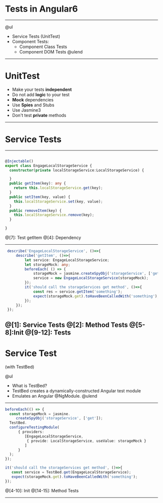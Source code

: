 # Tests in Angular6

---



@ul
  - Service Tests (UnitTest)
  - Component Tests:
    - Component Class Tests
    - Component DOM Tests
@ulend



---

# UnitTest

   - Make your tests **independent**
   - Do not add **logic** to your test
   - **Mock** dependencies
   - Use **Spies** and Stubs
   - Use Jasmine3
   - Don't test **private** methods


---

# Service Tests

---

```TypeScript

@Injectable()
export class EngageLocalStorageService {
  constructor(private localStorageService:LocalStorageService) {

  }
  public getItem(key): any {
    return this.localStorageService.get(key);
  }
  public setItem(key, value) {
    this.localStorageService.set(key, value);
  }
  public removeItem(key) {
    this.localStorageService.remove(key);
  }

}
```

@[7]: Test getItem
@[4]: Dependency

---

```TypeScript
 describe('EngageLocalStorageService', ()=>{
     describe('getItem', ()=>{
         let service: EngageLocalStorageService;
         let storageMock: any;
         beforeEach( () => {
             storageMock = jasmine.createSpyObj('storageService', ['get']);
             service = new EngageLocalStorageService(storageMock);
         });
         it('should call the storageServices get method', ()=>{
             const res = service.getItem('something');
             expect(storageMock.get).toHaveBeenCalledWith('something');
         });
     });
 });
```
@[1]: Service Tests
@[2]: Method Tests
@[5-8]:Init
@[9-12]: Tests
---

# Service Test
(with TestBed)

@ul
  - What is TestBed?
  - TestBed creates a dynamically-constructed Angular test module
  - Emulates an Angular @NgModule.
@ulend


---

```TypeScript
beforeEach(() => {
  const storageMock = jasmine.
     createSpyObj('storageService', ['get']);
  TestBed.
  configureTestingModule(
      { providers: 
         [EngageLocalStorageService,
          { provide: LocalStorageService, useValue: storageMock }
         ]
      }
  );
});

it('should call the storageServices get method', ()=>{
   const service = TestBed.get(EngageLocalStorageService);
   expect(storageMock.get).toHaveBeenCalledWith('something');
});

```
@[4-10]: Init 
@[14-15]: Method Tests

---